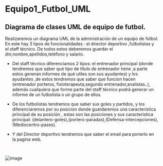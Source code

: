 # Equipo1_Futbol_UML

## Diagrama de clases UML de equipo de futbol.

Realizaremos un diagrama UML de la administración de un equipo de fútbol. En este hay 3 tipos de funcionalidades : el director deportivo ,futbolistas y el staff técnico. De todos estos deberemos guardar el dni,nombre,apellidos,teléfono y salario.

- Del staff técnico diferenciamos 2 tipos: el entrenador principal (donde tendremos que saber qué tipo de título de entrenador tiene ,a parte estos generan informes de qué utiles son sus ayudantes) y los ayudantes ,de estos tendremos que saber que funcion hacen (entrenador porteros, fisioterapeuta,segundo entrenador,analistas..), además cualquiera que forme parte del staff técnico podrá generar un informe de un futbolista o un grupo de ellos. 

- De los futbolistas tendremos que saber sus goles y partidos, y los diferenciaremos por su posicion donde guardaremos una característica principal de su posición , estas son las posiciones y sus caracteristica principal: (delantero-goles),(portero-paradas),(Defensa-intercepciones),(Mediocentro-pases).

- Y del Director deportivo tendremos que saber el email para ponerlo en la pagina web.
<br>



  ![image](https://user-images.githubusercontent.com/114613053/224359561-fb01cd54-00f7-42ec-a8b5-b66582c67462.png)

